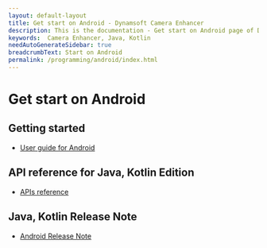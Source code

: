 ```yaml
---
layout: default-layout
title: Get start on Android - Dynamsoft Camera Enhancer
description: This is the documentation - Get start on Android page of Dynamsoft Camera Enhancer.
keywords:  Camera Enhancer, Java, Kotlin
needAutoGenerateSidebar: true
breadcrumbText: Start on Android
permalink: /programming/android/index.html
---
```


# Get start on Android

## Getting started

- [User guide for Android]({{site.android-guide}}guide.html)

## API reference for Java, Kotlin Edition

- [APIs reference]({{site.android}}api-reference.html)

## Java, Kotlin Release Note

- [Android Release Note]({{site.android-release-note}})
